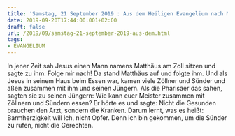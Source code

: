 ```yaml
---
title: 'Samstag, 21 September 2019 : Aus dem Heiligen Evangelium nach Matthäus - Mt 9,9-13.'
date: 2019-09-20T17:44:00.001+02:00
draft: false
url: /2019/09/samstag-21-september-2019-aus-dem.html
tags: 
- EVANGELIUM
---
```


In jener Zeit sah Jesus einen Mann namens Matthäus am Zoll sitzen und sagte zu ihm: Folge mir nach! Da stand Matthäus auf und folgte ihm. Und als Jesus in seinem Haus beim Essen war, kamen viele Zöllner und Sünder und aßen zusammen mit ihm und seinen Jüngern. Als die Pharisäer das sahen, sagten sie zu seinen Jüngern: Wie kann euer Meister zusammen mit Zöllnern und Sündern essen? Er hörte es und sagte: Nicht die Gesunden brauchen den Arzt, sondern die Kranken. Darum lernt, was es heißt: Barmherzigkeit will ich, nicht Opfer. Denn ich bin gekommen, um die Sünder zu rufen, nicht die Gerechten.